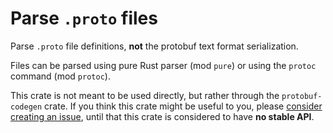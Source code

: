 <!-- cargo-sync-readme start -->

# Parse `.proto` files

Parse `.proto` file definitions, **not** the protobuf text format serialization.

Files can be parsed using pure Rust parser (mod `pure`)
or using the `protoc` command (mod `protoc`).

This crate is not meant to be used directly, but rather through the `protobuf-codegen` crate.
If you think this crate might be useful to you,
please [consider creating an issue](https://github.com/stepancheg/rust-protobuf/issues/new),
until that this crate is considered to have **no stable API**.

<!-- cargo-sync-readme end -->
